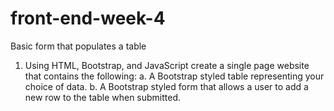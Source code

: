 # front-end-week-4
Basic form that populates a table

1.	Using HTML, Bootstrap, and JavaScript create a single page website that contains the following:
a.	A Bootstrap styled table representing your choice of data.
b.	A Bootstrap styled form that allows a user to add a new row to the table when submitted.
